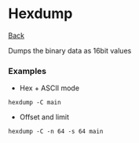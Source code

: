 # Hexdump

[Back](../index.md)

Dumps the binary data as 16bit values

### Examples

- Hex + ASCII mode 

`hexdump -C main`

- Offset and limit

`hexdump -C -n 64 -s 64 main`

